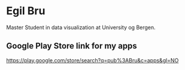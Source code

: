 # Egil Bru
Master Student in data visualization at University og Bergen.

## Google Play Store link for my apps
https://play.google.com/store/search?q=pub%3ABru&c=apps&gl=NO
